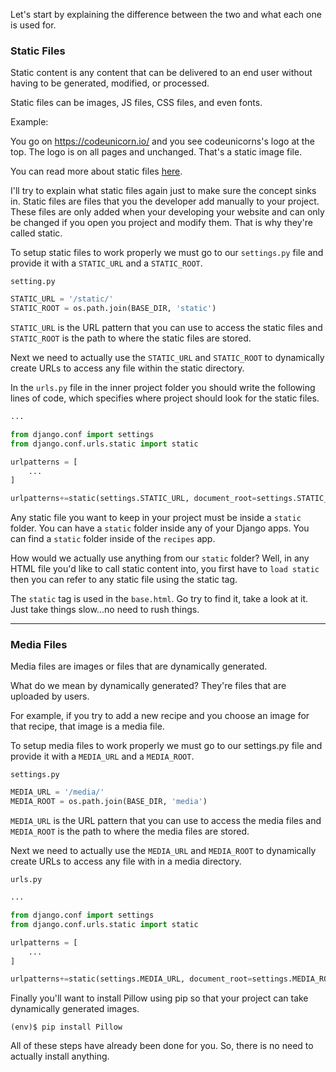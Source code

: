 
Let's start by explaining the difference between the two and what each one is used for.


### Static Files

​​​Static content is any content that can be delivered to an end user without having to be generated, modified, or processed.

Static files can be images, JS files, CSS files, and even fonts.

Example:

You go on https://codeunicorn.io/ and you see codeunicorns's logo at the top. The logo is on all pages and unchanged. That's a static image file.

You can read more about static files [here](https://blog.stackpath.com/static-content/).


I'll try to explain what static files again just to make sure the concept sinks in. Static files are files that you the developer add manually to your project. These files are only added when your developing your website and can only be changed if you open you project and modify them. That is why they're called static.


To setup static files to work properly we must go to our `settings.py` file and provide it with a `STATIC_URL` and a `STATIC_ROOT`.

`setting.py`
```python
STATIC_URL = '/static/'
STATIC_ROOT = os.path.join(BASE_DIR, 'static')
```

`STATIC_URL` is the URL pattern that you can use to access the static files and `STATIC_ROOT` is the path to where the static files are stored.

Next we need to actually use the `STATIC_URL` and `STATIC_ROOT` to dynamically create URLs to access any file within the static directory.

In the `urls.py` file in the inner project folder you should write the following lines of code, which specifies where project should look for the static files.

```python
...

from django.conf import settings
from django.conf.urls.static import static

urlpatterns = [
    ...
]

urlpatterns+=static(settings.STATIC_URL, document_root=settings.STATIC_ROOT)
```

Any static file you want to keep in your project must be inside a `static` folder. You can have a `static` folder inside any of your Django apps. You can find a `static` folder inside of the `recipes` app.

How would we actually use anything from our `static` folder? Well, in any HTML file you'd like to call static content into, you first have to `load static` then you can refer to any static file using the static tag.

The `static` tag is used in the `base.html`. Go try to find it, take a look at it. Just take things slow...no need to rush things.


___

### Media Files

Media files are images or files that are dynamically generated.

What do we mean by dynamically generated? They're files that are uploaded by users.

For example, if you try to add a new recipe and you choose an image for that recipe, that image is a media file. 

To setup media files to work properly we must go to our settings.py file and provide it with a `MEDIA_URL` and a `MEDIA_ROOT`.

`settings.py`
```python
MEDIA_URL = '/media/'
MEDIA_ROOT = os.path.join(BASE_DIR, 'media')
```

`MEDIA_URL` is the URL pattern that you can use to access the media files and `MEDIA_ROOT` is the path to where the media files are stored.

Next we need to actually use the `MEDIA_URL` and `MEDIA_ROOT` to dynamically create URLs to access any file with in a media directory.

`urls.py`
```python
...

from django.conf import settings
from django.conf.urls.static import static

urlpatterns = [
    ...
]

urlpatterns+=static(settings.MEDIA_URL, document_root=settings.MEDIA_ROOT)
```

Finally you'll want to install Pillow using pip so that your project can take dynamically generated images.
```shell
(env)$ pip install Pillow
```

All of these steps have already been done for you. So, there is no need to actually install anything.
